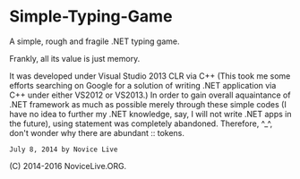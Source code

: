 Simple-Typing-Game
==================

A simple, rough and fragile .NET typing game.

Frankly, all its value is just memory.

It was developed under Visual Studio 2013 CLR via C++ 
(This took me some efforts searching on Google for a solution of writing .NET application via C++ under either VS2012 or VS2013.)
In order to gain overall aquaintance of .NET framework as much as possible merely through these simple codes
(I have no idea to further my .NET knowledge, say, I will not write .NET apps in the future), 
using statement was completely abandoned.
Therefore, ^_^, don't wonder why there are abundant :: tokens.

	July 8, 2014 by Novice Live

(C) 2014-2016 NoviceLive.ORG. 
